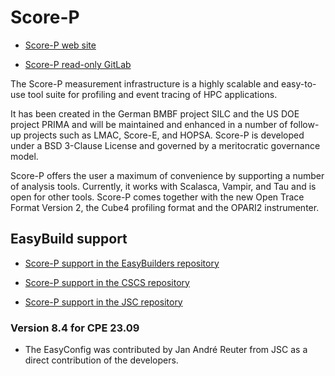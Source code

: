 # Score-P

-   [Score-P web site](https://www.vi-hps.org/projects/score-p)

-   [Score-P read-only GitLab](https://gitlab.com/score-p/scorep)

The Score-P measurement infrastructure is a highly scalable and easy-to-use tool suite for profiling and event tracing of HPC applications.

It has been created in the German BMBF project SILC and the US DOE project PRIMA and will be maintained and enhanced in a number of follow-up projects such as LMAC, Score-E, and HOPSA. Score-P is developed under a BSD 3-Clause License and governed by a meritocratic governance model.

Score-P offers the user a maximum of convenience by supporting a number of analysis tools. Currently, it works with Scalasca, Vampir, and Tau and is open for other tools. Score-P comes together with the new Open Trace Format Version 2, the Cube4 profiling format and the OPARI2 instrumenter.


## EasyBuild support

-   [Score-P support in the EasyBuilders repository](https://github.com/easybuilders/easybuild-easyconfigs/tree/develop/easybuild/easyconfigs/s/Score-P)

-   [Score-P support in the CSCS repository](https://github.com/easybuilders/CSCS/tree/master/easybuild/easyconfigs/s/Score-P)

-   [Score-P support in the JSC repository]()


### Version 8.4 for CPE 23.09

-   The EasyConfig was contributed by Jan André Reuter from JSC as a direct 
    contribution of the developers.
